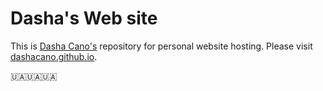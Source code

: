 # Dasha's Web site

This is [Dasha Cano's](https://github.com/dashacano) repository for personal website hosting. Please visit [dashacano.github.io](https://dashacano.github.io).

🇺🇦🇺🇦🇺🇦
